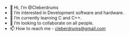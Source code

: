 - 👋 Hi, I’m @Cleberdrums
- 👀 I’m interested in Development software and hardware.
- 🌱 I’m currently learning C and C++.
- 💞️ I’m looking to collaborate on all people.
- 📫 How to reach me - cleberdrums@gmail.com

<!---
Cleberdrums/Cleberdrums is a ✨ special ✨ repository because its `README.md` (this file) appears on your GitHub profile.
You can click the Preview link to take a look at your changes.
--->
